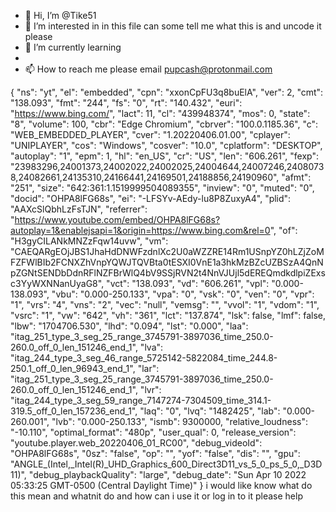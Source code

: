- 👋 Hi, I’m @Tike51
- 👀 I’m interested in in this file can some tell me what this is and uncode it please
- 🌱 I’m currently learning
- 
- 📫 How to reach me please email pupcash@protonmail.com

<!---
Tike51/Tike51 is a ✨ special ✨ repository because its `README.md` (this file) appears on your GitHub profile.
You can click the Preview link to take a look at your changes.
--->

{
  "ns": "yt",
  "el": "embedded",
  "cpn": "xxonCpFU3q8buElA",
  "ver": 2,
  "cmt": "138.093",
  "fmt": "244",
  "fs": "0",
  "rt": "140.432",
  "euri": "https://www.bing.com/",
  "lact": 11,
  "cl": "439948374",
  "mos": 0,
  "state": "8",
  "volume": 100,
  "cbr": "Edge Chromium",
  "cbrver": "100.0.1185.36",
  "c": "WEB_EMBEDDED_PLAYER",
  "cver": "1.20220406.01.00",
  "cplayer": "UNIPLAYER",
  "cos": "Windows",
  "cosver": "10.0",
  "cplatform": "DESKTOP",
  "autoplay": "1",
  "epm": 1,
  "hl": "en_US",
  "cr": "US",
  "len": "606.261",
  "fexp": "23983296,24001373,24002022,24002025,24004644,24007246,24080738,24082661,24135310,24166441,24169501,24188856,24190960",
  "afmt": "251",
  "size": "642:361:1.1519999504089355",
  "inview": "0",
  "muted": "0",
  "docid": "OHPA8lFG68s",
  "ei": "-LFSYv-AEdy-lu8P8ZuxyA4",
  "plid": "AAXcSlQbhLzFsTJN",
  "referrer": "https://www.youtube.com/embed/OHPA8lFG68s?autoplay=1&enablejsapi=1&origin=https://www.bing.com&rel=0",
  "of": "H3gyCILANkMNZzFqw14uvw",
  "vm": "CAEQARgEOjJBS1JhaHdDNWFzdnlXc2U0aWZZRE14Rm1USnpYZ0hLZjZoMFZFWlBIb2FCNXZhVnpYQWJTQVBta0tESXI0VnE1a3hkMzBZcUZBSzA4QnNpZGNtSENDbDdnRFlNZFBrWlQ4bV9SSjRVN2t4NnVJUjl5dEREQmdkdlpiZExsc3YyWXNNanUyaG8",
  "vct": "138.093",
  "vd": "606.261",
  "vpl": "0.000-138.093",
  "vbu": "0.000-250.133",
  "vpa": "0",
  "vsk": "0",
  "ven": "0",
  "vpr": "1",
  "vrs": "4",
  "vns": "2",
  "vec": "null",
  "vemsg": "",
  "vvol": "1",
  "vdom": "1",
  "vsrc": "1",
  "vw": "642",
  "vh": "361",
  "lct": "137.874",
  "lsk": false,
  "lmf": false,
  "lbw": "1704706.530",
  "lhd": "0.094",
  "lst": "0.000",
  "laa": "itag_251_type_3_seg_25_range_3745791-3897036_time_250.0-260.0_off_0_len_151246_end_1",
  "lva": "itag_244_type_3_seg_46_range_5725142-5822084_time_244.8-250.1_off_0_len_96943_end_1",
  "lar": "itag_251_type_3_seg_25_range_3745791-3897036_time_250.0-260.0_off_0_len_151246_end_1",
  "lvr": "itag_244_type_3_seg_59_range_7147274-7304509_time_314.1-319.5_off_0_len_157236_end_1",
  "laq": "0",
  "lvq": "1482425",
  "lab": "0.000-260.001",
  "lvb": "0.000-250.133",
  "ismb": 9300000,
  "relative_loudness": "-10.110",
  "optimal_format": "480p",
  "user_qual": 0,
  "release_version": "youtube.player.web_20220406_01_RC00",
  "debug_videoId": "OHPA8lFG68s",
  "0sz": "false",
  "op": "",
  "yof": "false",
  "dis": "",
  "gpu": "ANGLE_(Intel,_Intel(R)_UHD_Graphics_600_Direct3D11_vs_5_0_ps_5_0,_D3D11)",
  "debug_playbackQuality": "large",
  "debug_date": "Sun Apr 10 2022 05:33:25 GMT-0500 (Central Daylight Time)"
}
i would like know what do this mean and whatnit do and how can i use it or log in to it   please help
